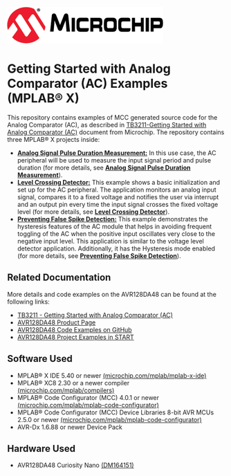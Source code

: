 [![MCHP](images/microchip.png)](https://www.microchip.com)

# Getting Started with Analog Comparator (AC) Examples (MPLAB® X)

This repository contains examples of MCC generated source code for the Analog Comparator (AC), as described in [TB3211-Getting Started with Analog Comparator (AC)](http://ww1.microchip.com/downloads/en/Appnotes/TB3211-Getting-Started-with-AC-90003211A.pdf) document from Microchip. The repository contains three MPLAB® X projects inside:

* [<strong>Analog Signal Pulse Duration Measurement:</strong>](Analog_Signal_Pulse_Duration_Measurement) In this use case, the AC peripheral will be used to measure the input signal period and pulse duration (for more details, see [<strong>Analog Signal Pulse Duration Measurement</strong>](Analog_Signal_Pulse_Duration_Measurement)).
* [<strong>Level Crossing Detector:</strong>](Level_Crossing_Detector) This example shows a basic initialization and set up for the AC peripheral. The application monitors an analog input signal, compares it to a fixed voltage and notifies the user via interrupt and an output pin every time the input signal crosses the fixed voltage level (for more details, see [<strong>Level Crossing Detector</strong>](Level_Crossing_Detector)).
* [<strong>Preventing False Spike Detection:</strong>](Preventing_False_Spike_Detection) This example demonstrates the hysteresis features of the AC module that helps in avoiding frequent toggling of the AC when the positive input oscillates very close to the negative input level. This application is similar to the voltage level detector application. Additionally, it has the Hysteresis mode enabled (for more details, see [<strong>Preventing False Spike Detection</strong>](Preventing_False_Spike_Detection)).

## Related Documentation
More details and code examples on the AVR128DA48 can be found at the following links:
- [TB3211 - Getting Started with Analog Comparator (AC)](http://ww1.microchip.com/downloads/en/Appnotes/TB3211-Getting-Started-with-AC-90003211A.pdf)
- [AVR128DA48 Product Page](https://www.microchip.com/wwwproducts/en/AVR128DA48)
- [AVR128DA48 Code Examples on GitHub](https://github.com/microchip-pic-avr-examples?q=avr128da48)
- [AVR128DA48 Project Examples in START](https://start.atmel.com/#examples/AVR128DA48CuriosityNano)


## Software Used
- MPLAB® X IDE 5.40 or newer [(microchip.com/mplab/mplab-x-ide)](http://www.microchip.com/mplab/mplab-x-ide)
- MPLAB® XC8 2.30 or a newer compiler [(microchip.com/mplab/compilers)](http://www.microchip.com/mplab/compilers)
- MPLAB® Code Configurator (MCC) 4.0.1 or newer [(microchip.com/mplab/mplab-code-configurator)](https://www.microchip.com/mplab/mplab-code-configurator)
- MPLAB® Code Configurator (MCC) Device Libraries 8-bit AVR MCUs 2.5.0 or newer [(microchip.com/mplab/mplab-code-configurator)](https://www.microchip.com/mplab/mplab-code-configurator)
- AVR-Dx 1.6.88 or newer Device Pack


## Hardware Used
- AVR128DA48 Curiosity Nano [(DM164151)](https://www.microchip.com/Developmenttools/ProductDetails/DM164151)
